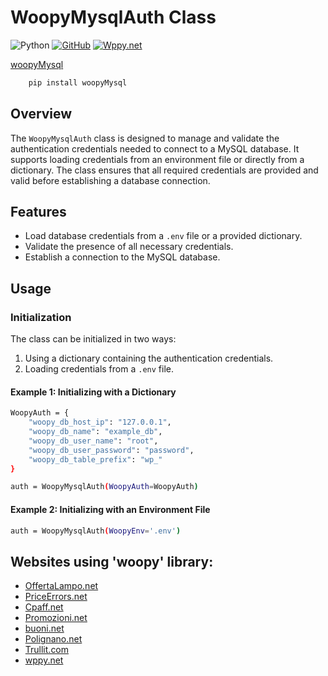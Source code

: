 # WoopyMysqlAuth Class

![Python](https://img.shields.io/badge/Python-3.10%2B-blue)
[![GitHub](https://img.shields.io/badge/GitHub-WoppyMysql-black)](https://github.com/woopygit/woopyMysql)
[![Wppy.net](https://img.shields.io/badge/WpPy.net-WoppyMysql-black)](https://www.wppy.net/woopyMysql)

[woopyMysql](https://pypi.org/project/woopyMysql/)
```bash
    pip install woopyMysql
```

## Overview

The `WoopyMysqlAuth` class is designed to manage and validate the authentication credentials needed to connect to a MySQL database. It supports loading credentials from an environment file or directly from a dictionary. The class ensures that all required credentials are provided and valid before establishing a database connection.

## Features

- Load database credentials from a `.env` file or a provided dictionary.
- Validate the presence of all necessary credentials.
- Establish a connection to the MySQL database.

## Usage

### Initialization

The class can be initialized in two ways:
1. Using a dictionary containing the authentication credentials.
2. Loading credentials from a `.env` file.

#### Example 1: Initializing with a Dictionary

```bash
WoopyAuth = {
    "woopy_db_host_ip": "127.0.0.1",
    "woopy_db_name": "example_db",
    "woopy_db_user_name": "root",
    "woopy_db_user_password": "password",
    "woopy_db_table_prefix": "wp_"
}

auth = WoopyMysqlAuth(WoopyAuth=WoopyAuth)
```
#### Example 2: Initializing with an Environment File
```bash
auth = WoopyMysqlAuth(WoopyEnv='.env')
```
## Websites using 'woopy' library:
- [OffertaLampo.net](https://www.offertalampo.net)
- [PriceErrors.net](https://www.priceerrors.net)
- [Cpaff.net](https://www.cpaff.net)
- [Promozioni.net](https://www.promozioni.net)
- [buoni.net](https://www.buoni.net)
- [Polignano.net](https://www.polignano.net)
- [Trullit.com](https://www.trullit.com)
- [wppy.net](https://www.wppy.net)